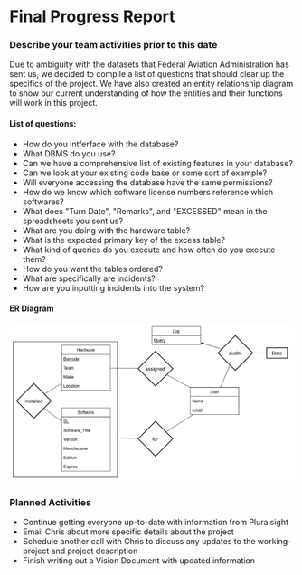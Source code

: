 # Final Progress Report

### Describe your team activities prior to this date

Due to ambiguity with the datasets that Federal Aviation Administration has sent us, we decided to compile a list of questions that should clear up the specifics of the project. We have also created an entity relationship diagram to show our current understanding of how the entities and their functions will work in this project.

#### List of questions:
- How do you intferface with the database?
- What DBMS do you use?
- Can we have a comprehensive list of existing features in your database?
- Can we look at your existing code base or some sort of example?
- Will everyone accessing the database have the same permissions?
- How do we know which software license numbers reference which softwares?
- What does "Turn Date", "Remarks", and "EXCESSED" mean in the spreadsheets you sent us?
- What are you doing with the hardware table?
- What is the expected primary key of the excess table?
- What kind of queries do you execute and how often do you execute them?
- How do you want the tables ordered?
- What are specifically are incidents?
- How are you inputting incidents into the system?
#### ER Diagram
![ER Diagram](ER_Diagram.png)

### Planned Activities

- Continue getting everyone up-to-date with information from Pluralsight
- Email Chris about more specific details about the project
- Schedule another call with Chris to discuss any updates to the working-project and project description
- Finish writing out a Vision Document with updated information

